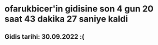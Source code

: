 # ofarukbicer'in gidisine son 4 gun 20 saat 43 dakika 27 saniye kaldi

## Gidis tarihi: 30.09.2022 :(